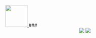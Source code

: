 <a href="https://github.com/Elkhan2003">
  <img height="70" src="https://readme-typing-svg.herokuapp.com?color=0D1321&lines=Just+Frontend+Developer"/>
</a>
###

<div align="center">
    <img src="https://skillicons.dev/icons?i=javascript,typescript,firebase,nextjs,react,bootstrap,mui,html,css,vscode,github,figma,tailwind,git,vite" />
    
   <img src="https://skillicons.dev/icons?i=scss,styledcomponents,redux,vercel" />
</div>


###
